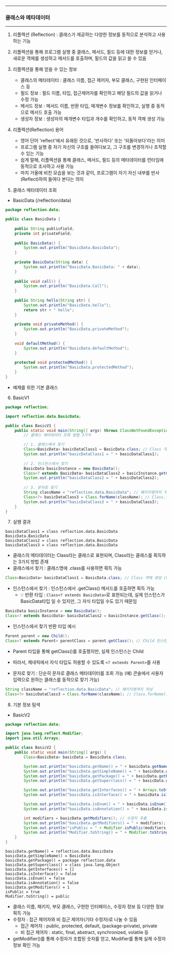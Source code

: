 -----
### 클래스와 메타데이터
-----
1. 리플렉션 (Reflection) : 클래스가 제공하는 다양한 정보를 동적으로 분석하고 사용하는 기능
2. 리플렉션을 통해 프로그램 실행 중 클래스, 메서드, 필드 등에 대한 정보를 얻거나, 새로운 객체를 생성하고 메서드를 호출하며, 필드의 값을 읽고 쓸 수 있음
3. 리플렉션을 통해 얻을 수 있는 정보
   - 클래스의 메타데이터 : 클래스 이름, 접근 제어자, 부모 클래스, 구현된 인터페이스 등
   - 필드 정보 : 필드 이름, 타입, 접근제어자를 확인하고 해당 필드의 값을 읽거나 수정 가능
   - 메서드 정보 : 메서드 이름, 반환 타입, 매개변수 정보를 확인하고, 실행 중 동적으로 메서드 호출 가능
   - 생성자 정보 : 생성자의 매개변수 타입과 개수를 확인하고, 동적 객체 생성 가능

4. 리플렉션(Reflection) 용어
   - 영어 단어 'reflect'에서 유래된 것으로, '반사하다' 또는 '되돌아보다'라는 의미
   - 프로그램 실행 중 자기 자신의 구조를 들여다보고, 그 구조를 변경하거나 조작할 수 있는 기능
   - 쉽게 말해, 리플렉션을 통해 클래스, 메서드, 필드 등의 메타데이터를 런타임에 동적으로 조사하고 사용 가능
   - 마치 거울에 비친 모습을 보는 것과 같이, 프로그램이 자기 자신 내부를 반사(Reflect)하여 들여다 본다는 의미

5. 클래스 메타데이터 조회
  - BasicData (/reflection/data)
```java
package reflection.data;

public class BasicData {
    
    public String publicField;
    private int privateField;
    
    public BasicData() {
        System.out.println("BasicData.BasicData");
    }
    
    private BasicData(String data) {
        System.out.println("BasicData.BasicData: " + data);
    }
    
    public void call() {
        System.out.println("BasicData.Call");
    }
    
    public String hello(String str) {
        System.out.println("BasicData.hello");
        return str + " hello";
    }
    
    private void privateMethod() {
        System.out.println("BasicData.privateMethod");
    }
    
    void defaultMethod() {
        System.out.println("BasicData.defaultMethod");
    }
    
    protected void protectedMethod() {
        System.out.println("BasicData.protectedMethod");
    }
}
```
  - 예제를 위한 기본 클래스

6. BasicV1
```java
package reflection;

import reflection.data.BasicData;

public class BasicV1 {
    public static void main(String[] args) throws ClassNotFoundException {
        // 클래스 메타데이터 조회 방법 3가지

        // 1. 클래스에서 찾기
        Class<BasicData> basicDataClass1 = BasicData.class; // Class 객체 생성 (Class 정보 저장)
        System.out.println("basicDataClass1 = " + basicDataClass1);
        
        // 2. 인스턴스에서 찾기
        BasicData basicInstance = new BasicData();
        Class<? extends BasicData> basicDataClass2 = basicInstance.getClass(); // getClass() [BasicData와 그 자식까지 가능]
        System.out.println("basicDataClass2 = " + basicDataClass2);
        
        // 3. 문자로 찾기
        String className = "reflection.data.BasicData"; // 패키지명까지 작성
        Class<?> basicDataClass3 = Class.forName(className); // Class.forName() 메서드 사용
        System.out.println("basicDataClass3 = " + basicDataClass3);
    }
}
```

7. 실행 결과
```
basicDataClass1 = class reflection.data.BasicData
BasicData.BasicData
basicDataClass2 = class reflection.data.BasicData
basicDataClass3 = class reflection.data.BasicData
```

  - 클래스의 메타데이터는 Class라는 클래스로 표현되며, Class라는 클래스를 획득하는 3가지 방법 존재
  - 클래스에서 찾기 : 클래스명에 .class를 사용하면 획득 가능
```java
Class<BasicData> basicDataClass1 = BasicData.class; // Class 객체 생성 (Class 정보 저장)
```

  - 인스턴스에서 찾기 : 인스턴스에서 .getClass() 메서드를 호출하면 획득 가능
    + 💡 반환 타입 : ```Class<? extends BasicData>```로 표현되는데, 실제 인스턴스가 BasicData타입 일 수 있지만, 그 자식 타입일 수도 있기 때문임
```java
BasicData basicInstance = new BasicData();
Class<? extends BasicData> basicDataClass2 = basicInstance.getClass(); // getClass() [BasicData와 그 자식까지 가능]
```

  - 인스턴스에서 찾기 반환 타입 예시
```java
Parent parent = new Child();
Class<? extends Parent> parentClass = parent.getClass(); // Child 인스턴스 객체
```
  - Parent 타입을 통해 getClass()를 호출했지만, 실제 인스턴스는 Child
  - 따라서, 제네릭에서 자식 타입도 허용할 수 있도록 ```<? extends Parent>```를 사용

  - 문자로 찾기 : 단순히 문자로 클래스 메타데이터를 조회 가능 (예) 콘솔에서 사용자 입력으로 원하는 클래스를 동적으로 찾기 가능)
```java
String className = "reflection.data.BasicData"; // 패키지명까지 작성
Class<?> basicDataClass3 = Class.forName(className); // Class.forName() 메서드 사용
```

8. 기본 정보 탐색
  - BasicV2
```java
package reflection.data;

import java.lang.reflect.Modifier;
import java.util.Arrays;

public class BasicV2 {
    public static void main(String[] args) {
        Class<BasicData> basicData = BasicData.class;

        System.out.println("basicData.getName() = " + basicData.getName());
        System.out.println("basicData.getSimpleName() = " + basicData.getSimpleName()); // 클래스명만 추출
        System.out.println("basicData.getPackage() = " + basicData.getPackage()); // 패키지명만 추출
        System.out.println("basicData.getSuperclass() = " + basicData.getSuperclass()); // 부모 클래스

        System.out.println("basicData.getInterfaces() = " + Arrays.toString(basicData.getInterfaces())); // 인터페이스
        System.out.println("basicData.isInterface() = " + basicData.isInterface()); // 인터페이스 여부 확인

        System.out.println("basicData.isEnum() = " + basicData.isEnum()); // Enum 여부 확인
        System.out.println("basicData.isAnnotation() = " + basicData.isAnnotation()); // 애너테이션 여부 확인

        int modifiers = basicData.getModifiers(); // 수정자 추출
        System.out.println("basicData.getModifiers() = " + modifiers); // 수정자 추출 (int 형태)
        System.out.println("isPublic = " + Modifier.isPublic(modifiers)); // 수정자 Public 확인
        System.out.println("Modifier.toString() = " + Modifier.toString(modifiers)); // 문자열로 출력 (1 -> public)
    }
}
```
```
basicData.getName() = reflection.data.BasicData
basicData.getSimpleName() = BasicData
basicData.getPackage() = package reflection.data
basicData.getSuperclass() = class java.lang.Object
basicData.getInterfaces() = []
basicData.isInterface() = false
basicData.isEnum() = false
basicData.isAnnotation() = false
basicData.getModifiers() = 1
isPublic = true
Modifier.toString() = public
```

  - 클래스 이름, 패키지, 부모 클래스, 구현한 인터페이스, 수정자 정보 등 다양한 정보 획득 가능
  - 수정자 : 접근 제어자와 비 접근 제어자(기타 수정자)로 나눌 수 있음
    + 접근 제어자 : public, protected, default, (package-private), private
    + 비 접근 제어자 : static, final, abstract, synchronized, volatile 등
  - getModifier()를 통해 수정자가 조합된 숫자를 얻고, Modifier를 통해 실제 수정자 정보 확인 가능
